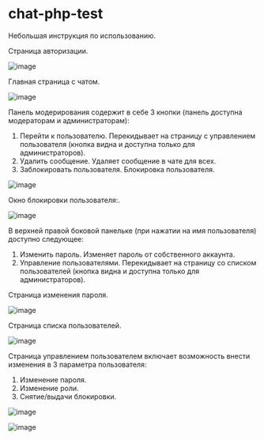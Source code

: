 # chat-php-test

Небольшая инструкция по использованию.

Страница авторизации.

![image](https://github.com/nikitatsapko/chat-php-test/assets/34684142/ef78b16b-7fc7-463b-b685-d26007aebd62)

Главная страница с чатом. 

![image](https://github.com/nikitatsapko/chat-php-test/assets/34684142/1d598641-e06a-49c8-a8db-fe64b6b74cbc)

Панель модерирования содержит в себе 3 кнопки (панель доступна модераторам и администраторам):
  1. Перейти к пользователю. Перекидывает на страницу с управлением пользователя (кнопка видна и доступна только для администраторов).
  2. Удалить сообщение. Удаляет сообщение в чате для всех.
  3. Заблокировать пользователя. Блокировка пользователя.

![image](https://github.com/nikitatsapko/chat-php-test/assets/34684142/bb4e976e-c91d-41d1-b8e2-4d4751e33ae3)

Окно блокировки пользователя:.

![image](https://github.com/nikitatsapko/chat-php-test/assets/34684142/e19d1fec-2174-4642-808b-6e17fb01db38)

В верхней правой боковой панельке (при нажатии на имя пользователя) доступно следующее:
  1. Изменить пароль. Изменяет пароль от собственного аккаунта.
  2. Управление пользователями. Перекидывает на страницу со списком пользователей (кнопка видна и доступна только для администраторов).

Страница изменения пароля.

![image](https://github.com/nikitatsapko/chat-php-test/assets/34684142/40bbfce3-a357-41b4-a98d-b5db277637b6)

Страница списка пользователей.

![image](https://github.com/nikitatsapko/chat-php-test/assets/34684142/cbd09245-8594-469e-bfe2-c4570fcfeab0)

Страница управлением пользователем включает возможность внести изменения в 3 параметра пользователя:
  1. Изменение пароля.
  2. Изменение роли.
  3. Снятие/выдачи блокировки.

![image](https://github.com/nikitatsapko/chat-php-test/assets/34684142/b19f9f57-883d-4e1b-8032-92e16db18d01)

![image](https://github.com/nikitatsapko/chat-php-test/assets/34684142/7fb79aaf-92ea-40c2-92c0-0a9943ddc15b)



